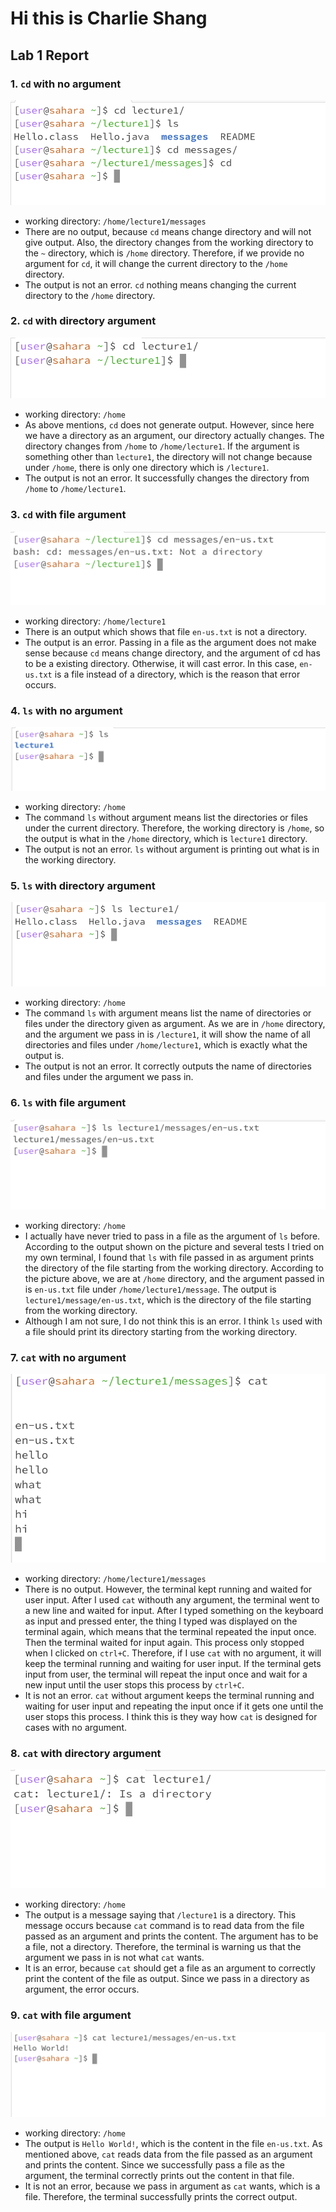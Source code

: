 # Hi this is Charlie Shang
## Lab 1 Report
### 1. `cd` with no argument
![Image](cd_no_arg1.png)<br />
* working directory: `/home/lecture1/messages`
* There are no output, because `cd` means change directory and will not give output. Also, the directory changes from the working directory to the `~` directory, which is `/home` directory. Therefore, if we provide no argument for `cd`, it will change the current directory to the `/home` directory.
* The output is not an error. `cd` nothing means changing the current directory to the `/home` directory.

### 2. `cd` with directory argument
![Image](cd_arg_dir.png)<br />
* working directory: `/home`
* As above mentions, `cd` does not generate output. However, since here we have a directory as an argument, our directory actually changes. The directory changes from `/home` to `/home/lecture1`. If the argument is something other than `lecture1`, the directory will not change because under `/home`, there is only one directory which is `/lecture1`.
* The output is not an error. It successfully changes the directory from `/home` to `/home/lecture1`.

### 3. `cd` with file argument
![Image](cd_arg_file.png)<br />
* working directory: `/home/lecture1`
* There is an output which shows that file `en-us.txt` is not a directory.
* The output is an error. Passing in a file as the argument does not make sense because `cd` means change directory, and the argument of cd has to be a existing directory. Otherwise, it will cast error. In this case, `en-us.txt` is a file instead of a directory, which is the reason that error occurs.

### 4. `ls` with no argument
![Image](ls_no_arg.png)<br />
* working directory: `/home`
* The command `ls` without argument means list the directories or files under the current directory. Therefore, the working directory is `/home`, so the output is what in the `/home` directory, which is `lecture1` directory. 
* The output is not an error. `ls` without argument is printing out what is in the working directory.

### 5. `ls` with directory argument
![Image](ls_arg_dir.png)
* working directory: `/home`
* The command `ls` with argument means list the name of directories or files under the directory given as argument. As we are in `/home` directory, and the argument we pass in is `/lecture1`, it will show the name of all directories and files under `/home/lecture1`, which is exactly what the output is.
* The output is not an error. It correctly outputs the name of directories and files under the argument we pass in.

### 6. `ls` with file argument
![Image](ls_arg_file.png)
* working directory: `/home`
* I actually have never tried to pass in a file as the argument of `ls` before. According to the output shown on the picture and several tests I tried on my own terminal, I found that `ls` with file passed in as argument prints the directory of the file starting from the working directory. According to the picture above, we are at `/home` directory, and the argument passed in is `en-us.txt` file under `/home/lecture1/message`. The output is `lecture1/message/en-us.txt`, which is the directory of the file starting from the working directory.
* Although I am not sure, I do not think this is an error. I think `ls` used with a file should print its directory starting from the working directory.

### 7. `cat` with no argument
![Image](cat_no_arg1.png)
* working directory: `/home/lecture1/messages`
* There is no output. However, the terminal kept running and waited for user input. After I used `cat` withouth any argument, the terminal went to a new line and waited for input. After I typed something on the keyboard as input and pressed enter, the thing I typed was displayed on the terminal again, which means that the terminal repeated the input once. Then the terminal waited for input again. This process only stopped when I clicked on `ctrl+C`. Therefore, if I use `cat` with no argument, it will keep the terminal running and waiting for user input. If the terminal gets input from user, the terminal will repeat the input once and wait for a new input until the user stops this process by `ctrl+C`.
* It is not an error. `cat` without argument keeps the terminal running and waiting for user input and repeating the input once if it gets one until the user stops this process. I think this is they way how `cat` is designed for cases with no argument.

### 8. `cat` with directory argument
![Image](cat_arg_dir.png)
* working directory: `/home`
* The output is a message saying that `/lecture1` is a directory. This message occurs because `cat` command is to read data from the file passed as an argument and prints the content. The argument has to be a file, not a directory. Therefore, the terminal is warning us that the argument we pass in is not what `cat` wants.
* It is an error, because `cat` should get a file as an argument to correctly print the content of the file as output. Since we pass in a directory as argument, the error occurs.

### 9. `cat` with file argument
![Image](cat_arg_file.png)
* working directory: `/home`
* The output is `Hello World!`, which is the content in the file `en-us.txt`. As mentioned above, `cat` reads data from the file passed as an argument and prints the content. Since we successfully pass a file as the argument, the terminal correctly prints out the content in that file.
* It is not an error, because we pass in argument as `cat` wants, which is a file. Therefore, the terminal successfully prints the correct output.
